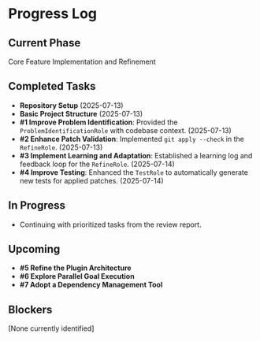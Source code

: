# Progress Log

## Current Phase
Core Feature Implementation and Refinement

## Completed Tasks
- **Repository Setup** (2025-07-13)
- **Basic Project Structure** (2025-07-13)
- **#1 Improve Problem Identification**: Provided the `ProblemIdentificationRole` with codebase context. (2025-07-13)
- **#2 Enhance Patch Validation**: Implemented `git apply --check` in the `RefineRole`. (2025-07-13)
- **#3 Implement Learning and Adaptation**: Established a learning log and feedback loop for the `RefineRole`. (2025-07-14)
- **#4 Improve Testing**: Enhanced the `TestRole` to automatically generate new tests for applied patches. (2025-07-14)

## In Progress
- Continuing with prioritized tasks from the review report.

## Upcoming
- **#5 Refine the Plugin Architecture**
- **#6 Explore Parallel Goal Execution**
- **#7 Adopt a Dependency Management Tool**

## Blockers
[None currently identified]
